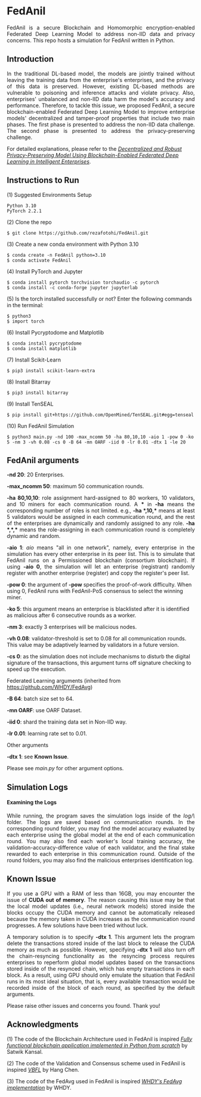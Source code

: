 # FedAnil
<p align="justify"> FedAnil is a secure Blockchain and Homomorphic encryption-enabled Federated Deep Learning Model to address non-IID data and privacy concerns. This repo hosts a simulation for FedAnil written in Python. </p>

## Introduction
<p align="justify"> In the traditional DL-based model, the models are jointly trained without leaving the training data from the enterprise's enterprises, and the privacy of this data is preserved. However, existing DL-based methods are vulnerable to poisoning and inference attacks and violate privacy. Also, enterprises' unbalanced and non-IID data harm the model's accuracy and performance. Therefore, to tackle this issue, we proposed FedAnil, a secure blockchain-enabled Federated Deep Learning Model to improve enterprise models' decentralized and tamper-proof properties that include two main phases. The first phase is presented to address the non-IID data challenge. The second phase is presented to address the privacy-preserving challenge. </p>

For detailed explanations, please refer to the [*Decentralized and Robust Privacy-Preserving Model Using Blockchain-Enabled Federated Deep Learning in Intelligent Enterprises*](https://ieeexplore.ieee.org/abstract/document/10128790).

## Instructions to Run
(1) Suggested Environments Setup
```
Python 3.10
PyTorch 2.2.1
```
(2) Clone the repo
```
$ git clone https://github.com/rezafotohi/FedAnil.git
```
(3) Create a new conda environment with Python 3.10
```
$ conda create -n FedAnil python=3.10
$ conda activate FedAnil
```
(4) Install PyTorch and Jupyter
```
$ conda install pytorch torchvision torchaudio -c pytorch
$ conda install -c conda-forge jupyter jupyterlab
```
(5) Is the torch installed successfully or not? Enter the following commands in the terminal:
```
$ python3
$ import torch
```
(6) Install Pycryptodome and Matplotlib
```
$ conda install pycryptodome
$ conda install matplotlib
```
(7) Install Scikit-Learn
```
$ pip3 install scikit-learn-extra
```
(8) Install Bitarray
```
$ pip3 install bitarray
```
(9) Install TenSEAL
```
$ pip install git+https://github.com/OpenMined/TenSEAL.git#egg=tenseal
```

(10) Run FedAnil Simulation
```
$ python3 main.py -nd 100 -max_ncomm 50 -ha 80,10,10 -aio 1 -pow 0 -ko 5 -nm 3 -vh 0.08 -cs 0 -B 64 -mn OARF -iid 0 -lr 0.01 -dtx 1 -le 20
```

## FedAnil arguments

<b>-nd 20</b>: 20 Enterprises.

<b>-max_ncomm 50</b>: maximum 50 communication rounds.

<p align="justify"> <b>-ha 80,10,10</b>: role assignment hard-assigned to 80 workers, 10 validators, and 10 miners for each communication round. A <b>*</b> in <b>-ha</b> means the corresponding number of roles is not limited. e.g., <b>-ha *,10,*</b> means at least 5 validators would be assigned in each communication round, and the rest of the enterprises are dynamically and randomly assigned to any role. <b>-ha *,*,*</b> means the role-assigning in each communication round is completely dynamic and random. </p>

<p align="justify"> <b>-aio 1</b>: <i>aio</i> means "all in one network", namely, every enterprise in the simulation has every other enterprise in its peer list. This is to simulate that FedAnil runs on a Permissioned blockchain (consortium blockchain). If using <b>-aio 0</b>, the simulation will let an enterprise (registrant) randomly register with another enterprise (register) and copy the register's peer list. </p>

<b>-pow 0</b>: the argument of <b>-pow</b> specifies the proof-of-work difficulty. When using 0, FedAnil runs with FedAnil-PoS consensus to select the winning miner.

<b>-ko 5</b>: this argument means an enterprise is blacklisted after it is identified as malicious after 6 consecutive rounds as a worker.

<b>-nm 3</b>: exactly 3 enterprises will be malicious nodes.

<b>-vh 0.08</b>: validator-threshold is set to 0.08 for all communication rounds. This value may be adaptively learned by validators in a future version.

<b>-cs 0</b>: as the simulation does not include mechanisms to disturb the digital signature of the transactions, this argument turns off signature checking to speed up the execution.

Federated Learning arguments (inherited from https://github.com/WHDY/FedAvg)

<b>-B 64</b>: batch size set to 64.

<b>-mn OARF</b>: use OARF Dataset.

<b>-iid 0</b>: shard the training data set in Non-IID way.

<b>-lr 0.01</b>: learning rate set to 0.01.

Other arguments

<b>-dtx 1</b>: see <b>Known Issue</b>.

Please see <i>main.py</i> for other argument options.

## Simulation Logs
#### Examining the Logs
<p align="justify"> While running, the program saves the simulation logs inside of the <i>log/\<execution_time\></i> folder. The logs are saved based on communication rounds. In the corresponding round folder, you may find the model accuracy evaluated by each enterprise using the global model at the end of each communication round. You may also find each worker's local training accuracy, the validation-accuracy-difference value of each validator, and the final stake rewarded to each enterprise in this communication round. Outside of the round folders, you may also find the malicious enterprises identification log. </p>

## Known Issue
<p align="justify"> If you use a GPU with a RAM of less than 16GB, you may encounter the issue of <b>CUDA out of memory</b>. The reason causing this issue may be that the local model updates (i.e., neural network models) stored inside the blocks occupy the CUDA memory and cannot be automatically released because the memory taken in CUDA increases as the communication round progresses. A few solutions have been tried without luck. </p>

<p align="justify"> A temporary solution is to specify <b>-dtx 1</b>. This argument lets the program delete the transactions stored inside of the last block to release the CUDA memory as much as possible. However, specifying <b>-dtx 1</b> will also turn off the chain-resyncing functionality as the resyncing process requires enterprises to reperform global model updates based on the transactions stored inside of the resynced chain, which has empty transactions in each block. As a result, using GPU should only emulate the situation that FedAnil runs in its most ideal situation, that is, every available transaction would be recorded inside of the block of each round, as specified by the default arguments. </p>

Please raise other issues and concerns you found. Thank you!

## Acknowledgments
(1) The code of the Blockchain Architecture used in FedAnil is inspired  [*Fully functional blockchain application implemented in Python from scratch*](https://github.com/satwikkansal/python_blockchain_app) by Satwik Kansal.

(2) The code of the Validation and Consensus scheme used in FedAnil is inspired [*VBFL*](https://github.com/hanglearning/VBFL) by Hang Chen.

(3) The code of the FedAvg used in FedAnil is inspired [*WHDY's FedAvg implementation*](https://github.com/WHDY/FedAvg) by WHDY.

